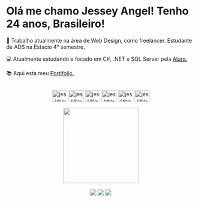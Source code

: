   <h1>Olá me chamo Jessey Angel! Tenho 24 anos, Brasileiro!</h1> 
  <p> 🪪 Trabalho atualmente na área de Web Design, como freelancer. Estudante de ADS na Estacio 4° semestre. </p>
  <p> 💻 Atualmente estudando e focado em C#, .NET e SQL Server pela <a href="https://www.alura.com.br/" target="_blank"> Alura.</a> </p>
  <p> 📚 Aqui esta meu <a href="https://rangel-resumo.vercel.app/index.html" target="_blank"> Portifolio.</a> </p>
  
 <div align="center"><br>
  <img align="center" alt="jessey-HTML" height="30" width="40" 
  <img src="https://cdn.jsdelivr.net/gh/devicons/devicon/icons/csharp/csharp-original.svg" />
  <img align="center" alt="jessey-HTML" height="30" width="40"   
  <img src="https://cdn.jsdelivr.net/gh/devicons/devicon/icons/dot-net/dot-net-original.svg" />
  <img align="center" alt="jessey-HTML" height="30" width="40"
  <img src="https://cdn.jsdelivr.net/gh/devicons/devicon/icons/python/python-original.svg" />
  <img align="center" alt="jessey-HTML" height="30" width="40"
  <img src="https://cdn.jsdelivr.net/gh/devicons/devicon/icons/javascript/javascript-original.svg" />
  <img align="center" alt="jessey-HTML" height="30" width="40"
  <img src="https://cdn.jsdelivr.net/gh/devicons/devicon/icons/css3/css3-original.svg" />
  <img align="center" alt="jessey-HTML" height="30" width="40"
  <img src="https://cdn.jsdelivr.net/gh/devicons/devicon/icons/html5/html5-original.svg" />
 </div> <br>
 
  <div align="center">
  <img height="200em" src="https://github-readme-stats.vercel.app/api/top-langs/?username=jesseyangel&layout=compact&langs_count=7&theme=dracula"/>
  </div><br>
  
<div align="center"> 
  <a href="https://instagram.com/jesseyrangel" target="_blank"><img src="https://img.shields.io/badge/-Instagram-%23E4405F?style=for-the-badge&logo=instagram&logoColor=white" target="_blank"></a>
  <a href = "mailto:jesseyangel@hotmail.com"><img src="https://img.shields.io/badge/Microsoft_Outlook-0078D4?style=for-the-badge&logo=microsoft-outlook&logoColor=white" target="_blank"></a>
  <a href="https://www.linkedin.com/in/jesseyangel" target="_blank"><img src="https://img.shields.io/badge/-LinkedIn-%230077B5?style=for-the-badge&logo=linkedin&logoColor=white" target="_blank"></a>
</div>

